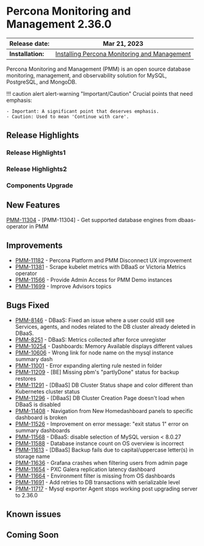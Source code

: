 # Percona Monitoring and Management 2.36.0

| **Release date:** | Mar 21, 2023                                                                                 |
| ----------------- | ----------------------------------------------------------------------------------------------- |
| **Installation:** | [Installing Percona Monitoring and Management](https://www.percona.com/software/pmm/quickstart) |

Percona Monitoring and Management (PMM) is an open source database monitoring, management, and observability solution for MySQL, PostgreSQL, and MongoDB.

!!! caution alert alert-warning "Important/Caution"
    Crucial points that need emphasis:

    - Important: A significant point that deserves emphasis.
    - Caution: Used to mean 'Continue with care'.


## Release Highlights


### Release Highlights1

<!--- Description of the feature with a link to the documentation
 --->

### Release Highlights2

<!--- Description of the feature with a link to the documentation

Add more subsections for more release highlights.

 --->


### Components Upgrade

<!--- - List the components which are upgraded as part of the Release.
 --->


## New Features

[PMM-11304](https://jira.percona.com/browse/PMM-11304) - [PMM-11304] - Get supported database engines from dbaas-operator in PMM

## Improvements

- [PMM-11182](https://jira.percona.com/browse/PMM-11182) - Percona Platform and PMM Disconnect UX improvement
- [PMM-11381](https://jira.percona.com/browse/PMM-11381) - Scrape kubelet metrics with DBaaS or Victoria Metrics operator
- [PMM-11566](https://jira.percona.com/browse/PMM-11566) - Provide Admin Access for PMM Demo instances
- [PMM-11699](https://jira.percona.com/browse/PMM-11699) - Improve Advisors topics

## Bugs Fixed

- [PMM-8146](https://jira.percona.com/browse/PMM-8146) - DBaaS: Fixed an issue where a user could still see Services, agents, and nodes related to the DB cluster already deleted in DBaaS.
- [PMM-8251](https://jira.percona.com/browse/PMM-8251) - DBaaS: Metrics collected after force unregister
- [PMM-10254](https://jira.percona.com/browse/PMM-10254) - Dashboards: Memory Available displays different values
- [PMM-10606](https://jira.percona.com/browse/PMM-10606) - Wrong link for node name on the mysql instance summary dash
- [PMM-11001](https://jira.percona.com/browse/PMM-11001) - Error expanding alerting rule nested in folder
- [PMM-11209](https://jira.percona.com/browse/PMM-11209) - [BE] Missing pbm's "partlyDone" status for backup restores
- [PMM-11291](https://jira.percona.com/browse/PMM-11291) - [DBaaS] DB Cluster Status shape and color different than Kubernetes cluster status
- [PMM-11296](https://jira.percona.com/browse/PMM-11296) - [DBaaS] DB Cluster Creation Page doesn't load when DBaaS is disabled
- [PMM-11408](https://jira.percona.com/browse/PMM-11408) - Navigation from New Homedashboard panels to specific dashboard is broken
- [PMM-11526](https://jira.percona.com/browse/PMM-11526) - Improvement on error message: "exit status 1" error on summary dashboards
- [PMM-11568](https://jira.percona.com/browse/PMM-11568) - DBaaS: disable selection of MySQL version < 8.0.27
- [PMM-11588](https://jira.percona.com/browse/PMM-11588) - Database instance count on OS overview is incorrect
- [PMM-11613](https://jira.percona.com/browse/PMM-11613) - [DBaaS] Backup fails due to capital/uppercase letter(s) in storage name
- [PMM-11636](https://jira.percona.com/browse/PMM-11636) - Grafana crashes when filtering users from admin page
- [PMM-11654](https://jira.percona.com/browse/PMM-11654) - PXC Galera replication latency dashboard
- [PMM-11664](https://jira.percona.com/browse/PMM-11664) - Environment filter is missing from OS dashboards
- [PMM-11691](https://jira.percona.com/browse/PMM-11691) - Add retries to DB transactions with serializable level
- [PMM-11717](https://jira.percona.com/browse/PMM-11717) - Mysql exporter Agent stops working post upgrading server to 2.36.0


## Known issues

<!---

- ​List of known issues with a  comprehensive description and link to the JIRA ticket.

    Example:

    [PMM-XXXX](https://jira.percona.com/browse/PMM-XXXX) - Comprehensive description.




    **Solution**

    Description of the solution.

--->

## Coming Soon

<!---

  Share what are the upcoming features on your roadmap to keep users excited:

- Planned item 1
- Planned item 2
--->
